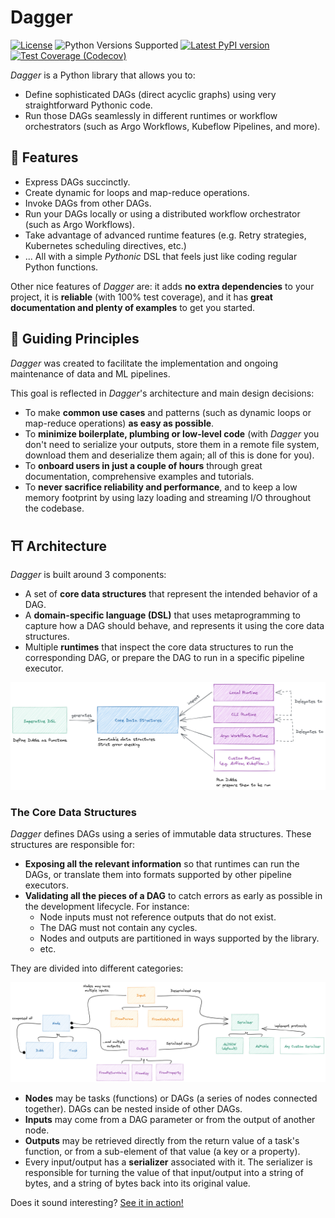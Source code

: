 # Dagger

[![License](https://img.shields.io/badge/license-Apache%202.0-blue.svg)](https://github.com/larribas/dagger/blob/main/LICENSE.md)
![Python Versions Supported](https://img.shields.io/badge/python-3.8+-blue.svg)
[![Latest PyPI version](https://badge.fury.io/py/py-dagger.svg)](https://badge.fury.io/py/py-dagger)
[![Test Coverage (Codecov)](https://codecov.io/gh/larribas/dagger/branch/main/graph/badge.svg?token=fKU68xYUm8)](https://codecov.io/gh/larribas/dagger)


_Dagger_ is a Python library that allows you to:

* Define sophisticated DAGs (direct acyclic graphs) using very straightforward Pythonic code.
* Run those DAGs seamlessly in different runtimes or workflow orchestrators (such as Argo Workflows, Kubeflow Pipelines, and more).



## 🧰 Features

- Express DAGs succinctly.
- Create dynamic for loops and map-reduce operations.
- Invoke DAGs from other DAGs.
- Run your DAGs locally or using a distributed workflow orchestrator (such as Argo Workflows).
- Take advantage of advanced runtime features (e.g. Retry strategies, Kubernetes scheduling directives, etc.)
- ... All with a simple _Pythonic_ DSL that feels just like coding regular Python functions.


Other nice features of _Dagger_ are: it adds __no extra dependencies__ to your project, it is __reliable__ (with 100% test coverage), and it has __great documentation and plenty of examples__ to get you started.


## 🎯 Guiding Principles

_Dagger_ was created to facilitate the implementation and ongoing maintenance of data and ML pipelines.

This goal is reflected in _Dagger_'s architecture and main design decisions:

- To make __common use cases__ and patterns (such as dynamic loops or map-reduce operations) __as easy as possible__.
- To __minimize boilerplate, plumbing or low-level code__ (with _Dagger_ you don't need to serialize your outputs, store them in a remote file system, download them and deserialize them again; all of this is done for you).
- To __onboard users in just a couple of hours__ through great documentation, comprehensive examples and tutorials.
- To __never sacrifice reliability and performance__, and to keep a low memory footprint by using lazy loading and streaming I/O throughout the codebase.


## ⛩️ Architecture

_Dagger_ is built around 3 components:

- A set of __core data structures__ that represent the intended behavior of a DAG.
- A __domain-specific language (DSL)__ that uses metaprogramming to capture how a DAG should behave, and represents it using the core data structures.
- Multiple __runtimes__ that inspect the core data structures to run the corresponding DAG, or prepare the DAG to run in a specific pipeline executor.


[![components](assets/images/diagrams/components.png)](assets/images/diagrams/components.png)


### The Core Data Structures

_Dagger_ defines DAGs using a series of immutable data structures. These structures are responsible for:

- __Exposing all the relevant information__ so that runtimes can run the DAGs, or translate them into formats supported by other pipeline executors.
- __Validating all the pieces of a DAG__ to catch errors as early as possible in the development lifecycle. For instance:
    * Node inputs must not reference outputs that do not exist.
    * The DAG must not contain any cycles.
    * Nodes and outputs are partitioned in ways supported by the library.
    * etc.


They are divided into different categories:

[![core data structures](assets/images/diagrams/core_data_structures.png)](assets/images/diagrams/core_data_structures.png)

- __Nodes__ may be tasks (functions) or DAGs (a series of nodes connected together). DAGs can be nested inside of other DAGs.
- __Inputs__ may come from a DAG parameter or from the output of another node.
- __Outputs__ may be retrieved directly from the return value of a task's function, or from a sub-element of that value (a key or a property).
- Every input/output has a __serializer__ associated with it. The serializer is responsible for turning the value of that input/output into a string of bytes, and a string of bytes back into its original value.


Does it sound interesting? [See it in action!](quick-start.md)

